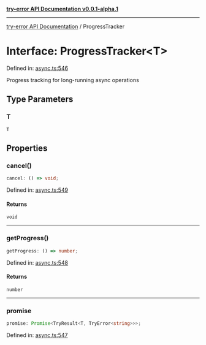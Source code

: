 [**try-error API Documentation v0.0.1-alpha.1**](../index.md)

***

[try-error API Documentation](../index.md) / ProgressTracker

# Interface: ProgressTracker\<T\>

Defined in: [async.ts:546](https://github.com/oconnorjohnson/try-error/blob/e3ae0308069a4fba073f4543d527ad76373db795/src/async.ts#L546)

Progress tracking for long-running async operations

## Type Parameters

### T

`T`

## Properties

### cancel()

```ts
cancel: () => void;
```

Defined in: [async.ts:549](https://github.com/oconnorjohnson/try-error/blob/e3ae0308069a4fba073f4543d527ad76373db795/src/async.ts#L549)

#### Returns

`void`

***

### getProgress()

```ts
getProgress: () => number;
```

Defined in: [async.ts:548](https://github.com/oconnorjohnson/try-error/blob/e3ae0308069a4fba073f4543d527ad76373db795/src/async.ts#L548)

#### Returns

`number`

***

### promise

```ts
promise: Promise<TryResult<T, TryError<string>>>;
```

Defined in: [async.ts:547](https://github.com/oconnorjohnson/try-error/blob/e3ae0308069a4fba073f4543d527ad76373db795/src/async.ts#L547)
